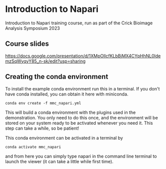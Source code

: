 # Introduction to Napari
Introduction to Napari training course, run as part of the Crick Bioimage Analysis Symposium 2023

## Course slides
https://docs.google.com/presentation/d/1XMpOllcfKLbBjMX4CYpHhNL0ldemzSqWyqyY85_n-sk/edit?usp=sharing

## Creating the conda environment
To install the example conda environment run this in a terminal. If you don't have conda installed, you can obtain it here with miniconda.

`conda env create -f mmc_napari.yml`

This will build a conda environment with the plugins used in the demonstration. You only need to do this once, and the environment will be stored on your system ready to be activated whenever you need it. This step can take a while, so be patient!

This conda environment can be activated in a terminal by

`conda activate mmc_napari`

and from here you can simply type napari in the command line terminal to launch the viewer (it can take a little while first time).
